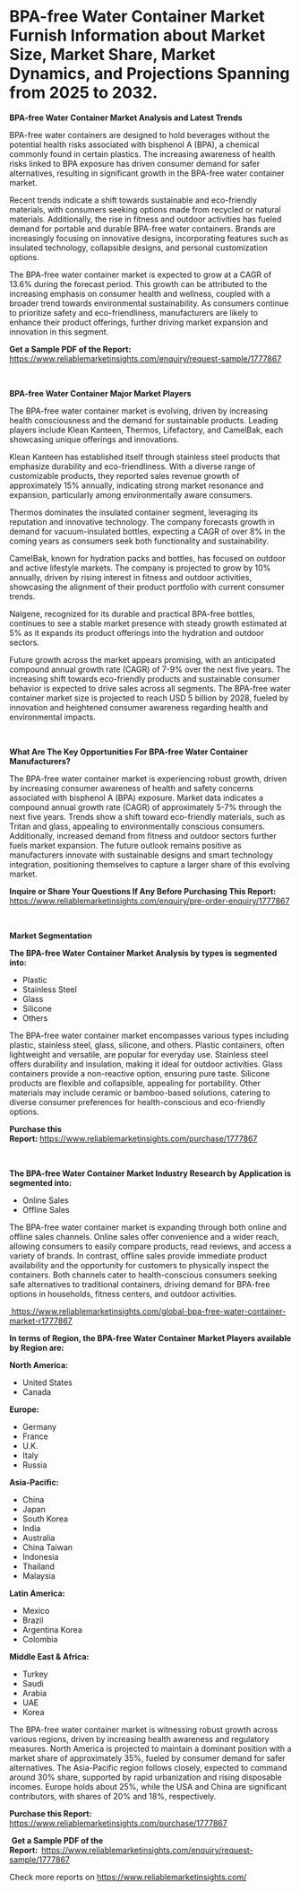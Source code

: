 <p><h1>BPA-free Water Container Market Furnish Information about Market Size, Market Share, Market Dynamics, and Projections Spanning from 2025 to 2032.</h1></p><p><strong>BPA-free Water Container Market Analysis and Latest Trends</strong></p>
<p><p>BPA-free water containers are designed to hold beverages without the potential health risks associated with bisphenol A (BPA), a chemical commonly found in certain plastics. The increasing awareness of health risks linked to BPA exposure has driven consumer demand for safer alternatives, resulting in significant growth in the BPA-free water container market. </p><p>Recent trends indicate a shift towards sustainable and eco-friendly materials, with consumers seeking options made from recycled or natural materials. Additionally, the rise in fitness and outdoor activities has fueled demand for portable and durable BPA-free water containers. Brands are increasingly focusing on innovative designs, incorporating features such as insulated technology, collapsible designs, and personal customization options.</p><p>The BPA-free water container market is expected to grow at a CAGR of 13.6% during the forecast period. This growth can be attributed to the increasing emphasis on consumer health and wellness, coupled with a broader trend towards environmental sustainability. As consumers continue to prioritize safety and eco-friendliness, manufacturers are likely to enhance their product offerings, further driving market expansion and innovation in this segment.</p></p>
<p><strong>Get a Sample PDF of the Report:&nbsp;</strong> <a href="https://www.reliablemarketinsights.com/enquiry/request-sample/1777867?utm_campaign=2248&utm_medium=2&utm_source=Github&utm_content=ia&utm_term=09022025&utm_id=bpa-free-water-container">https://www.reliablemarketinsights.com/enquiry/request-sample/1777867</a></p>
<p>&nbsp;</p>
<p><strong>BPA-free Water Container Major Market Players</strong></p>
<p><p>The BPA-free water container market is evolving, driven by increasing health consciousness and the demand for sustainable products. Leading players include Klean Kanteen, Thermos, Lifefactory, and CamelBak, each showcasing unique offerings and innovations.</p><p>Klean Kanteen has established itself through stainless steel products that emphasize durability and eco-friendliness. With a diverse range of customizable products, they reported sales revenue growth of approximately 15% annually, indicating strong market resonance and expansion, particularly among environmentally aware consumers.</p><p>Thermos dominates the insulated container segment, leveraging its reputation and innovative technology. The company forecasts growth in demand for vacuum-insulated bottles, expecting a CAGR of over 8% in the coming years as consumers seek both functionality and sustainability.</p><p>CamelBak, known for hydration packs and bottles, has focused on outdoor and active lifestyle markets. The company is projected to grow by 10% annually, driven by rising interest in fitness and outdoor activities, showcasing the alignment of their product portfolio with current consumer trends.</p><p>Nalgene, recognized for its durable and practical BPA-free bottles, continues to see a stable market presence with steady growth estimated at 5% as it expands its product offerings into the hydration and outdoor sectors.</p><p>Future growth across the market appears promising, with an anticipated compound annual growth rate (CAGR) of 7-9% over the next five years. The increasing shift towards eco-friendly products and sustainable consumer behavior is expected to drive sales across all segments. The BPA-free water container market size is projected to reach USD 5 billion by 2028, fueled by innovation and heightened consumer awareness regarding health and environmental impacts.</p></p>
<p>&nbsp;</p>
<p><strong>What Are The Key Opportunities For BPA-free Water Container Manufacturers?</strong></p>
<p><p>The BPA-free water container market is experiencing robust growth, driven by increasing consumer awareness of health and safety concerns associated with bisphenol A (BPA) exposure. Market data indicates a compound annual growth rate (CAGR) of approximately 5-7% through the next five years. Trends show a shift toward eco-friendly materials, such as Tritan and glass, appealing to environmentally conscious consumers. Additionally, increased demand from fitness and outdoor sectors further fuels market expansion. The future outlook remains positive as manufacturers innovate with sustainable designs and smart technology integration, positioning themselves to capture a larger share of this evolving market.</p></p>
<p><strong>Inquire or Share Your Questions If Any Before Purchasing This Report:</strong> <a href="https://www.reliablemarketinsights.com/enquiry/pre-order-enquiry/1777867?utm_campaign=2248&utm_medium=2&utm_source=Github&utm_content=ia&utm_term=09022025&utm_id=bpa-free-water-container">https://www.reliablemarketinsights.com/enquiry/pre-order-enquiry/1777867</a></p>
<p>&nbsp;</p>
<p><strong>Market Segmentation</strong></p>
<p><strong>The BPA-free Water Container Market Analysis by types is segmented into:</strong></p>
<p><ul><li>Plastic</li><li>Stainless Steel</li><li>Glass</li><li>Silicone</li><li>Others</li></ul></p>
<p><p>The BPA-free water container market encompasses various types including plastic, stainless steel, glass, silicone, and others. Plastic containers, often lightweight and versatile, are popular for everyday use. Stainless steel offers durability and insulation, making it ideal for outdoor activities. Glass containers provide a non-reactive option, ensuring pure taste. Silicone products are flexible and collapsible, appealing for portability. Other materials may include ceramic or bamboo-based solutions, catering to diverse consumer preferences for health-conscious and eco-friendly options.</p></p>
<p><strong>Purchase this Report:&nbsp;</strong><a href="https://www.reliablemarketinsights.com/purchase/1777867?utm_campaign=2248&utm_medium=2&utm_source=Github&utm_content=ia&utm_term=09022025&utm_id=bpa-free-water-container">https://www.reliablemarketinsights.com/purchase/1777867</a></p>
<p>&nbsp;</p>
<p><strong>The BPA-free Water Container Market Industry Research by Application is segmented into:</strong></p>
<p><ul><li>Online Sales</li><li>Offline Sales</li></ul></p>
<p><p>The BPA-free water container market is expanding through both online and offline sales channels. Online sales offer convenience and a wider reach, allowing consumers to easily compare products, read reviews, and access a variety of brands. In contrast, offline sales provide immediate product availability and the opportunity for customers to physically inspect the containers. Both channels cater to health-conscious consumers seeking safe alternatives to traditional containers, driving demand for BPA-free options in households, fitness centers, and outdoor activities.</p></p>
<p><a href="https://www.reliablemarketinsights.com/global-bpa-free-water-container-market-r1777867?utm_campaign=2248&utm_medium=2&utm_source=Github&utm_content=ia&utm_term=09022025&utm_id=bpa-free-water-container">&nbsp;https://www.reliablemarketinsights.com/global-bpa-free-water-container-market-r1777867</a></p>
<p><strong>In terms of Region, the BPA-free Water Container Market Players available by Region are:</strong></p>
<p>
    <p> <strong> North America: </strong>
        <ul>
            <li>United States</li>
            <li>Canada</li>
        </ul>
        </p> 
    <p> <strong> Europe: </strong>
        <ul>
            <li>Germany</li>
            <li>France</li>
            <li>U.K.</li>
            <li>Italy</li>
            <li>Russia</li>
        </ul>
        </p> 
    <p> <strong> Asia-Pacific: </strong>
        <ul>
            <li>China</li>
            <li>Japan</li>
            <li>South Korea</li>
            <li>India</li>
            <li>Australia</li>
            <li>China Taiwan</li>
            <li>Indonesia</li>
            <li>Thailand</li>
            <li>Malaysia</li>
        </ul>
        </p> 
    <p> <strong> Latin America: </strong>
        <ul>
            <li>Mexico</li>
            <li>Brazil</li>
            <li>Argentina Korea</li>
            <li>Colombia</li>
        </ul>
        </p> 
    <p> <strong> Middle East & Africa: </strong>
        <ul>
            <li>Turkey</li>
            <li>Saudi</li>
            <li>Arabia</li>
            <li>UAE</li>
            <li>Korea</li>
        </ul>
    </p>
    </p>
<p><p>The BPA-free water container market is witnessing robust growth across various regions, driven by increasing health awareness and regulatory measures. North America is projected to maintain a dominant position with a market share of approximately 35%, fueled by consumer demand for safer alternatives. The Asia-Pacific region follows closely, expected to command around 30% share, supported by rapid urbanization and rising disposable incomes. Europe holds about 25%, while the USA and China are significant contributors, with shares of 20% and 18%, respectively.</p></p>
<p><strong>Purchase this Report: </strong><a href="https://www.reliablemarketinsights.com/purchase/1777867?utm_campaign=2248&utm_medium=2&utm_source=Github&utm_content=ia&utm_term=09022025&utm_id=bpa-free-water-container">https://www.reliablemarketinsights.com/purchase/1777867</a></p>
<p>&nbsp;<strong>Get a Sample PDF of the Report:&nbsp;&nbsp;</strong><a href="https://www.reliablemarketinsights.com/enquiry/request-sample/1777867?utm_campaign=2248&utm_medium=2&utm_source=Github&utm_content=ia&utm_term=09022025&utm_id=bpa-free-water-container">https://www.reliablemarketinsights.com/enquiry/request-sample/1777867</a></p>
<p><strong></strong></p>
<p>Check more reports on <a href="https://www.reliablemarketinsights.com/?utm_campaign=2248&utm_medium=2&utm_source=Github&utm_content=ia&utm_term=09022025&utm_id=bpa-free-water-container">https://www.reliablemarketinsights.com/</a></p>
